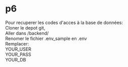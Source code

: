 # p6

Pour recuperer les codes d'acces à la base de données: </br>
Cloner le depot git, </br>
Aller dans /backend/ </br>
Renomer le fichier .env_sample en .env </br>
Remplacer: </br> 
YOUR_USER </br>
YOUR_PASS </br>
YOUR_DB </br>


